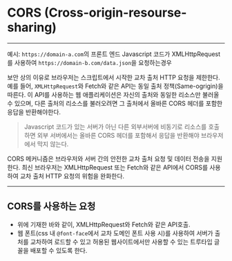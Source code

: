 # CORS (Cross-origin-resourse-sharing)
--- 

예시: `https://domain-a.com`의 프론트 엔드 Javascript 코드가 XMLHttpRequest를 사용하여 `https://domain-b.com/data.json`을 요청하는경우

보안 상의 이유로 브라우저는 스크립트에서 시작한 교차 출처 HTTP 요청을 제한한다. 예를 들어, `XMLHttpRequest`와 Fetch와 같은 API는 동일 출처 정책(Same-ogrigin)을 따른다. 이 API를 사용하는 웹 애플리케이션은 자신의 출처와 동일한 리소스만 불러올 수 있으며, 다른 출처의 리소스를 불러오려면 그 출처에서 올바른 CORS 헤더를 포함한 응답을 반환해야한다.

> Javascript 코드가 있는 서버가 아닌 다른 외부서버에 비동기로 리소스를 호출하면 외부 서버에서는 올바른 CORS 헤더를 포함해서 응답을 반환해야 브라우저에서 막지 않는다.

CORS 메커니즘은 브라우저와 서버 간의 안전한 교차 출처 요청 및 데이터 전송을 지원 한다. 최신 브라우저는 XMLHttpRequest 또는 Fetch와 같은 API에서 CORS를 사용하여 교차 출처 HTTP 요청의 위험을 완화한다.

---
## CORS를 사용하는 요청
- 위에 기재한 바와 같이, XMLHttpRequest와 Fetch와 같은 API호출.
- 웹 폰트(css 내 `@font-face`에서 교차 도메인 폰트 사용 시)를 사용하여 서버가 출처를 교차하여 로드할 수 있고 허용된 웹사이트에서만 사용할 수 있는 트루타입 글꼴을 배포할 수 있도록 한다.